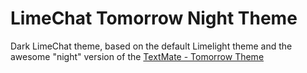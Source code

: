 LimeChat Tomorrow Night Theme
=================

Dark LimeChat theme, based on the default Limelight theme and the awesome "night" version of the [TextMate - Tomorrow Theme](https://github.com/ChrisKempson/Tomorrow-Theme)
